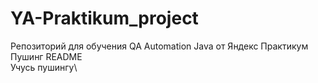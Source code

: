 # YA-Praktikum_project
Репозиторий для обучения QA Automation Java от Яндекс Практикум\
Пушинг README\
Учусь пушингу\
